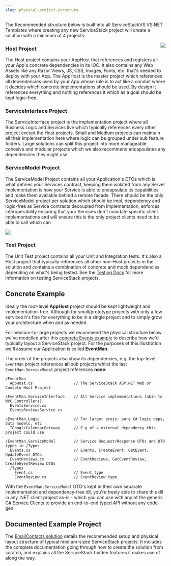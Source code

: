 ```yaml
---
slug: physical-project-structure
---
```


The Recommended structure below is built into all ServiceStackVS VS.NET Templates where creating any new ServiceStack project will create a solution with a minimum of 4 projects:

<img align="right" src="https://raw.githubusercontent.com/ServiceStack/docs/master/docs/images/solution-layout.png" />

### Host Project

The Host project contains your AppHost that references and registers all your App's concrete dependencies in its IOC. It also contains any Web Assets like any Razor Views, JS, CSS, Images, Fonts, etc. that's needed to deploy with your App. The AppHost is the master project which references all dependencies used by your App whose role is to act like a conduit where it decides which concrete implementations should be used. By design it references everything and nothing references it which as a goal should be kept logic-free.

### ServiceInterface Project

The ServiceInterface project is the implementation project where all Business Logic and Services live which typically references every other project except the Host projects. Small and Medium projects can maintain all their implementation here where logic can be grouped under sub feature folders. Large solutions can split this project into more manageable cohesive and modular projects which we also recommend encapsulates any dependencies they might use.

### ServiceModel Project

The ServiceModel Project contains all your Application's DTOs which is what defines your Services contract, keeping them isolated from any Server implementation is how your Service is able to encapsulate its capabilities and make them available behind a remote facade. There should be the only ServiceModel project per solution which should be impl, dependency and logic-free as Service contracts decoupled from implementation, enforces interoperability ensuring that your Services don't mandate specific client implementations and will ensure this is the only project clients need to be able to call which can 

![](https://raw.githubusercontent.com/ServiceStack/docs/master/docs/images/dtos-role.png)

### Test Project

The Unit Test project contains all your Unit and Integration tests. It's also a Host project that typically references all other non-Host projects in the solution and contains a combination of concrete and mock dependencies depending on what's being tested. See the [Testing Docs](/testing) for more information on testing ServiceStack projects.

## Concrete Example

Ideally the root-level **AppHost** project should be kept lightweight and implementation-free. Although for small/prototype projects with only a few services it's fine for everything to be in a single project and to simply grow your architecture when and as needed. 

For medium-to-large projects we recommend the physical structure below we've modelled after this [concrete Events example](http://stackoverflow.com/a/15235822/85785) to describe how we'd typically layout a ServiceStack project. For the purposes of this illustration we'll assume our Application is called **EventMan**. 

The order of the projects also show its dependencies, e.g. the top-level `EventMan` project references **all** sub projects whilst the last `EventMan.ServiceModel` project references **none**:

```
/EventMan
  AppHost.cs                  // The ServiceStack ASP.NET Web or Console Host Project

/EventMan.ServiceInterface    // All Service implementations (akin to MVC Controllers)
  EventsService.cs
  EventsReviewsService.cs

/EventMan.Logic               // For larger projs: pure C# logic deps, data models, etc
  IGoogleCalendarGateway      // E.g of a external dependency this project could use

/EventMan.ServiceModel        // Service Request/Response DTOs and DTO types in /Types
  Events.cs                   // Events, CreateEvent, GetEvent, UpdateEvent DTOs 
  EventReviews.cs             // EventReviews, GetEventReview, CreateEventReview DTOs
  /Types
    Event.cs                  // Event type
    EventReview.cs            // EventReview type
```

With the `EventMan.ServiceModel` DTO's kept in their own separate implementation and dependency-free dll, you're freely able to share this dll in any .NET client project as-is - which you can use with any of the generic [C# Service Clients](/csharp-client) to provide an end-to-end typed API without any code-gen.

## Documented Example Project

The [EmailContacts solution](https://github.com/ServiceStack/EmailContacts/) details the recommended setup and physical layout structure of typical medium-sized ServiceStack projects. It includes the complete documentation going through how to create the solution from scratch, and explains all the ServiceStack hidden features it makes use of along the way.
